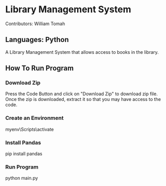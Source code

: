 # Library Management System

Contributors: William Tomah

## Languages: Python

A Library Management System that allows access to books in the library.

## How To Run Program

### Download Zip

Press the Code Button and click on "Download Zip" to download zip file.
Once the zip is downloaded, extract it so that you may have access to the code.

### Create an Environment
myenv\Scripts\activate

### Install Pandas
pip install pandas

### Run Program
python main.py

